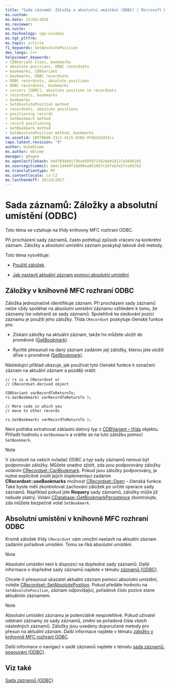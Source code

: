 ```yaml
---
title: "Sada záznamů: Záložky a absolutní umístění (ODBC) | Microsoft Docs"
ms.custom: 
ms.date: 11/04/2016
ms.reviewer: 
ms.suite: 
ms.technology: cpp-windows
ms.tgt_pltfrm: 
ms.topic: article
f1_keywords: SetAbsolutePosition
dev_langs: C++
helpviewer_keywords:
- CDBVariant class, bookmarks
- absolute positions, ODBC recordsets
- bookmarks, CDBVariant
- bookmarks, ODBC recordsets
- ODBC recordsets, absolute positions
- ODBC recordsets, bookmarks
- cursors [ODBC], absolute position in recordsets
- recordsets, bookmarks
- bookmarks
- SetAbsolutePosition method
- recordsets, absolute positions
- positioning records
- SetBookmark method
- record positioning
- GetBookmark method
- SetAbsolutePosition method, bookmarks
ms.assetid: 189788d6-33c1-41c5-9265-97db2a5d43cc
caps.latest.revision: "9"
author: mikeblome
ms.author: mblome
manager: ghogen
ms.openlocfilehash: b4d703d49173ba950f073342de014127e5696202
ms.sourcegitcommit: ebec1d449f2bd98aa851667c2bfeb7e27ce657b2
ms.translationtype: MT
ms.contentlocale: cs-CZ
ms.lasthandoff: 10/24/2017
---
```

# <a name="recordset-bookmarks-and-absolute-positions-odbc"></a>Sada záznamů: Záložky a absolutní umístění (ODBC)
Toto téma se vztahuje na třídy knihovny MFC rozhraní ODBC.  
  
 Při procházení sady záznamů, často potřebují způsob vrácení na konkrétní záznam. Záložky a absolutní umístění záznam poskytují takové dvě metody.  
  
 Toto téma vysvětluje:  
  
-   [Použití záložek](#_core_bookmarks_in_mfc_odbc).  
  
-   [Jak nastavit aktuální záznam pomocí absolutní umístění](#_core_absolute_positions_in_mfc_odbc).  
  
##  <a name="_core_bookmarks_in_mfc_odbc"></a>Záložky v knihovně MFC rozhraní ODBC  
 Záložka jednoznačně identifikuje záznam. Při procházení sady záznamů nelze vždy spoléhat na absolutní umístění záznamu vzhledem k tomu, že záznamy lze odstranit ze sady záznamů. Spolehlivě ke sledování pozici záznamu je použití jeho záložky. Třída `CRecordset` poskytuje členské funkce pro:  
  
-   Získání záložky na aktuální záznam, takže ho můžete uložit do proměnné ([GetBookmark](../../mfc/reference/crecordset-class.md#getbookmark)).  
  
-   Rychlé přesunutí na daný záznam zadáním její záložky, kterou jste uložili dříve v proměnné ([SetBookmark](../../mfc/reference/crecordset-class.md#setbookmark)).  
  
 Následující příklad ukazuje, jak používat tyto členské funkce k označení záznam na aktuální záznam a později vrátit:  
  
```  
// rs is a CRecordset or  
// CRecordset-derived object  
  
CDBVariant varRecordToReturnTo;  
rs.GetBookmark( varRecordToReturnTo );  
  
// More code in which you  
// move to other records  
  
rs.SetBookmark( varRecordToReturnTo );  
```  
  
 Není potřeba extrahovat základní datový typ z [CDBVariant – třída](../../mfc/reference/cdbvariant-class.md) objektu. Přiřadit hodnotu s `GetBookmark` a vrátíte se na tuto záložku pomocí `SetBookmark`.  
  
> [!NOTE]
>  V závislosti na vašich ovladač ODBC a typ sady záznamů nemusí být podporován záložky. Můžete snadno zjistit, zda jsou podporovány záložky voláním [CRecordset::CanBookmark](../../mfc/reference/crecordset-class.md#canbookmark). Pokud jsou záložky podporovány, je nutné explicitně zvolit jejich implementaci zadáním **CRecordset::useBookmarks** možnost [CRecordset::Open](../../mfc/reference/crecordset-class.md#open) – členská funkce. Také byste měli zkontrolovat zachování záložek po určité operace sady záznamů. Například pokud jste **Requery** sady záznamů, záložky může již nebude platný. Volání [CDatabase::GetBookmarkPersistence](../../mfc/reference/cdatabase-class.md#getbookmarkpersistence) zkontrolujte, zda můžete bezpečně volat `SetBookmark`.  
  
##  <a name="_core_absolute_positions_in_mfc_odbc"></a>Absolutní umístění v knihovně MFC rozhraní ODBC  
 Kromě záložek třídy `CRecordset` vám umožní nastavit na aktuální záznam zadáním pořadové umístění. Tomu se říká absolutní umístění.  
  
> [!NOTE]
>  Absolutní umístění není k dispozici na dopředné sady záznamů. Další informace o dopředné sady záznamů najdete v tématu [záznamů (ODBC)](../../data/odbc/recordset-odbc.md).  
  
 Chcete-li přesunout ukazatel aktuální záznam pomocí absolutní umístění, volejte [CRecordset::SetAbsolutePosition](../../mfc/reference/crecordset-class.md#setabsoluteposition). Pokud předáte hodnotu na `SetAbsolutePosition`, záznam odpovídající, pořadové číslo pozice stane aktuálním záznamem.  
  
> [!NOTE]
>  Absolutní umístění záznamu je potenciálně nespolehlivé. Pokud uživatel odstraní záznamy ze sady záznamů, změní se pořadová čísla všech následných záznamů. Záložky jsou uvedeny doporučené metody pro přesun na aktuální záznam. Další informace najdete v tématu [záložky v knihovně MFC rozhraní ODBC](#_core_bookmarks_in_mfc_odbc).  
  
 Další informace o navigaci v sadě záznamů najdete v tématu [sada záznamů: posouvání (ODBC)](../../data/odbc/recordset-scrolling-odbc.md).  
  
## <a name="see-also"></a>Viz také  
 [Sada záznamů (ODBC)](../../data/odbc/recordset-odbc.md)